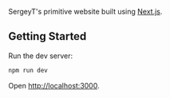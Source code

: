 SergeyT's primitive website built using [Next.js](https://nextjs.org/).

## Getting Started

Run the dev server:

```bash
npm run dev
```

Open [http://localhost:3000](http://localhost:3000).
